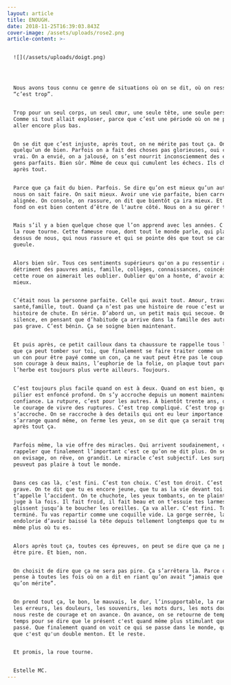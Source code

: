 ```yaml
---
layout: article
title: ENOUGH.
date: 2018-11-25T16:39:03.843Z
cover-image: /assets/uploads/rose2.png
article-content: >-


  ![](/assets/uploads/doigt.png)




  Nous avons tous connu ce genre de situations où on se dit, où on ressent que
  “c’est trop”.


  Trop pour un seul corps, un seul cœur, une seule tête, une seule personne.
  Comme si tout allait exploser, parce que c’est une période où on ne peut pas
  aller encore plus bas.


  On se dit que c’est injuste, après tout, on ne mérite pas tout ça. On est
  quelqu’un de bien. Parfois on a fait des choses pas glorieuses, oui c'est
  vrai. On a envié, on a jalousé, on s’est nourrit inconsciemment des échecs des
  gens parfaits. Bien sûr. Même de ceux qui cumulent les échecs. Ils cherchent
  après tout. 


  Parce que ça fait du bien. Parfois. Se dire qu’on est mieux qu’un autre, que
  nous on sait faire. On sait mieux. Avoir une vie parfaite, bien carrée, bien
  alignée. On console, on rassure, on dit que bientôt ça ira mieux. Et puis au
  fond on est bien content d’être de l'autre côté. Nous on a su gérer tout ça. 


  Mais s’il y a bien quelque chose que l’on apprend avec les années. C’est que
  la roue tourne. Cette fameuse roue, dont tout le monde parle, qui plane au
  dessus de nous, qui nous rassure et qui se pointe dès que tout se casse la
  gueule. 


  Alors bien sûr. Tous ces sentiments supérieurs qu'on a pu ressentir au
  détriment des pauvres amis, famille, collèges, connaissances, coincés sous
  cette roue on aimerait les oublier. Oublier qu'on a honte, d'avoir aimé être
  mieux.


  C’était nous la personne parfaite. Celle qui avait tout. Amour, travail,
  santé,famille, tout. Quand ça n’est pas une histoire de roue c’est une
  histoire de chute. En série. D’abord un, un petit mais qui secoue. On gère. En
  silence, en pensant que d’habitude ça arrive dans la famille des autres. C’est
  pas grave. C’est bénin. Ça se soigne bien maintenant. 


  Et puis après, ce petit cailloux dans ta chaussure te rappelle tous les jours
  que ça peut tomber sur toi, que finalement se faire traiter comme un con par
  un con pour être payé comme un con, ça ne vaut peut être pas le coup. On prend
  son courage à deux mains, l’euphorie de la folie, on plaque tout parce que
  l’herbe est toujours plus verte ailleurs. Toujours. 


  C’est toujours plus facile quand on est à deux. Quand on est bien, quand le
  pilier est enfoncé profond. On s’y accroche depuis un moment maintenant, on a
  confiance. La rutpure, c’est pour les autres. À bientôt trente ans, on a plus
  le courage de vivre des ruptures. C’est trop compliqué. C’est trop grave. On
  s’accroche. On se raccroche à des details qui ont eu leur importance. Ça
  s’arrange quand même, on ferme les yeux, on se dit que ça serait trop bête,
  après tout ça. 


  Parfois même, la vie offre des miracles. Qui arrivent soudainement, comme pour
  rappeler que finalement l’important c’est ce qu’on ne dit plus. On se réjouit,
  on evisage, on rêve, on grandit. Le miracle c’est subjectif. Les surprises ne
  peuveut pas plaire à tout le monde.


  Dans ces cas là, c’est fini. C’est ton choix. C’est ton droit. C’est pas
  grave. On te dit que tu es encore jeune, que tu as la vie devant toi. On
  t’appelle l’accident. On te chuchote, les yeux tombants, on te plaint et on te
  juge à la fois. Il fait froid, il fait beau et on t’essuie tes larmes qui
  glissent jusqu’à te boucher les oreilles. Ça va aller. C’est fini. Tout est
  terminé. Tu vas repartir comme une coquille vide. La gorge serrée, la nuque
  endolorie d’avoir baissé la tête depuis tellement longtemps que tu ne sais
  même plus où tu es.


  Alors après tout ça, toutes ces épreuves, on peut se dire que ça ne peut pas
  être pire. Et bien, non. 


  On choisit de dire que ça ne sera pas pire. Ça s’arrêtera là. Parce qu’on
  pense à toutes les fois où on a dit en riant qu’on avait “jamais que la vie
  qu’on mérite”. 


  On prend tout ça, le bon, le mauvais, le dur, l’insupportable, la rancoeur,
  les erreurs, les douleurs, les souvenirs, les mots durs, les mots doux, ce qui
  nous reste de courage et on avance. On avance, on se retourne de temps en
  temps pour se dire que le présent c'est quand même plus stimulant que le
  passé. Que finalement quand on voit ce qui se passe dans le monde, qu'est ce
  que c'est qu'un double menton. Et le reste.


  Et promis, la roue tourne.


  Estelle MC.
---
```


